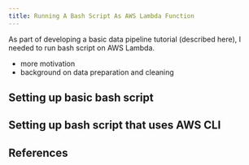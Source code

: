 ```yaml
---
title: Running A Bash Script As AWS Lambda Function
---
```


As part of developing a basic data pipeline tutorial (described here),
I needed to run bash script on AWS Lambda.
- more motivation
- background on data preparation and cleaning


## Setting up basic bash script

## Setting up bash script that uses AWS CLI

## References
